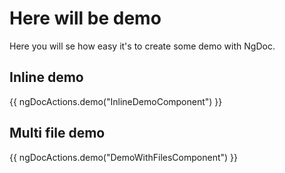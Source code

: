 # Here will be demo

Here you will se how easy it's to create some demo with NgDoc.

## Inline demo

{{ ngDocActions.demo("InlineDemoComponent") }}

## Multi file demo

{{ ngDocActions.demo("DemoWithFilesComponent") }}


